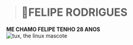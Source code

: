 ># 👾FELIPE RODRIGUES   
**ME CHAMO FELIPE TENHO 28 ANOS**  
![tux, the linux mascote][def]

[def]: https://i.giphy.com/YQitE4YNQNahy.webp

